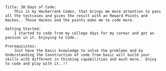 	Title: 30 Days of Code:
		This is my Hackerrank Codes, that brings me more attention to pass all the testcases and gives the result with an Reward Points and Hackos.. Those Hackos and the points make me to code more.
	
	Getting Started:
		I started to code from my college days for my carear and got an passion in it. Enjoying to Code..

	Prerequisites:
		Just have the basic knowledge to solve the problems and by Understanding the Construction of code from basic will build your skills with different in thinking capabilities and much more.. Enjoy to code and play with it..!!

